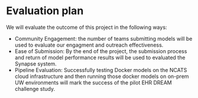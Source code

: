 # Evaluation plan

We will evaluate the outcome of this project in the following ways:

- Community Engagement: the number of teams submitting models will be used to evaluate our engagment and outreach effectiveness.
- Ease of Submission: By the end of the project, the submission process and return of model performance results will be used to evaluated the Synapse system.
- Pipeline Evaluation: Successfully testing Docker models on the NCATS cloud infrastructure and then running those docker models on on-prem UW environments will mark the success of the pilot EHR DREAM challenge study. 
